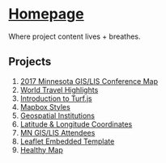 [Homepage](http://geospatialem.github.io)  
======================  

Where project content lives + breathes.  

## Projects  

1. [2017 Minnesota GIS/LIS Conference Map](https://geospatialem.github.io/conference-map)  
2. [World Travel Highlights](https://geospatialem.github.io/world-travels)  
3. [Introduction to Turf.js](http://geospatialem.github.io/Turf.js-Fun)  
4. [Mapbox Styles](http://geospatialem.github.io/mapbox-styles)  
5. [Geospatial Institutions](http://urisavc.github.io/geospatial-institutions/)  
6. [Latitude &amp; Longitude Coordinates](http://geospatialem.github.io/esri-maps/coordinates)  
7. [MN GIS/LIS Attendees](http://geospatialem.github.io/mngislis-attendees)  
8. [Leaflet Embedded Template](http://geospatialem.github.io/leaflet-interactive-template)  
9. [Healthy Map](http://geospatialem.github.io/healthy-map)  
